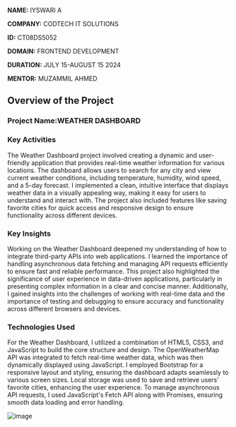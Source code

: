 **NAME:** IYSWARI A

**COMPANY:** CODTECH IT SOLUTIONS

**ID:** CT08DS5052

**DOMAIN:** FRONTEND DEVELOPMENT

**DURATION:** JULY 15-AUGUST 15 2024

**MENTOR:** MUZAMMIL AHMED

## Overview of the Project

### Project Name:WEATHER DASHBOARD


### Key Activities
The Weather Dashboard project involved creating a dynamic and user-friendly application that provides real-time weather information for various locations. The dashboard allows users to search for any city and view current weather conditions, including temperature, humidity, wind speed, and a 5-day forecast. I implemented a clean, intuitive interface that displays weather data in a visually appealing way, making it easy for users to understand and interact with. The project also included features like saving favorite cities for quick access and responsive design to ensure functionality across different devices.

### Key Insights
Working on the Weather Dashboard deepened my understanding of how to integrate third-party APIs into web applications. I learned the importance of handling asynchronous data fetching and managing API requests efficiently to ensure fast and reliable performance. This project also highlighted the significance of user experience in data-driven applications, particularly in presenting complex information in a clear and concise manner. Additionally, I gained insights into the challenges of working with real-time data and the importance of testing and debugging to ensure accuracy and functionality across different browsers and devices.

### Technologies Used
For the Weather Dashboard, I utilized a combination of HTML5, CSS3, and JavaScript to build the core structure and design. The OpenWeatherMap API was integrated to fetch real-time weather data, which was then dynamically displayed using JavaScript. I employed Bootstrap for a responsive layout and styling, ensuring the dashboard adapts seamlessly to various screen sizes. Local storage was used to save and retrieve users' favorite cities, enhancing the user experience. To manage asynchronous API requests, I used JavaScript's Fetch API along with Promises, ensuring smooth data loading and error handling.



![image](https://github.com/user-attachments/assets/27a87752-b1e4-4fb8-9759-67a629642a31)

